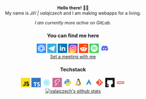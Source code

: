 <div align="center">
<b>Hello there!</b> ✋🏽 </br>    
My name is <i>Jiří | valajczech</i> and I am making webapps for a living.
<div align="center">
 <p><i>I am currently more active on GitLab.</i></p>
</div>


</div>

<h3 align="center">You can find me here</h3>
<div align="center">
    <a href="mailto:jiri.vala11@gmail.com" title="Email"><img height="30" src="https://raw.githubusercontent.com/edent/SuperTinyIcons/master/images/svg/mail.svg"></a>
    <a href="https://t.me/valajczech" title="Telegram"><img height="30" src="https://raw.githubusercontent.com/edent/SuperTinyIcons/master/images/svg/telegram.svg"></a>
    <a href="https://www.linkedin.com/in/ji%C5%99%C3%AD-vala-b7261b1ab/" title="LinkedIn"><img height="30" src="https://raw.githubusercontent.com/edent/SuperTinyIcons/master/images/svg/linkedin.svg"></a>
    <a href="https://www.instagram.com/valaj_/" title="Instagram"><img height="30" src="https://raw.githubusercontent.com/edent/SuperTinyIcons/master/images/svg/instagram.svg"></a>
    <a href="https://www.reddit.com/user/valajczech" title="Reddit"><img height="30" src="https://raw.githubusercontent.com/edent/SuperTinyIcons/master/images/svg/reddit.svg"></a>
    <a href="https://open.spotify.com/user/tw8lbiizp441foprs5s0mftqb" title="Spotify"><img height="30" src="https://raw.githubusercontent.com/edent/SuperTinyIcons/master/images/svg/spotify.svg"></a>
    <a href="https://discordapp.com/users/valaj#3410" title="Discord"><img height="30" src="https://raw.githubusercontent.com/edent/SuperTinyIcons/master/images/svg/discord.svg"></a>
</div>  

<div align="center">
  <a href="https://calendly.com/valaj">Set a meeting with me</a>
</div>

<h3 align="center">Techstack</h3>
  
<div align="center" gap="5px">
    <a title="JavaScript"><img height="30" src="https://raw.githubusercontent.com/edent/SuperTinyIcons/master/images/svg/javascript.svg"></a>
    <a title="Typescript"><img height="30" src="https://raw.githubusercontent.com/edent/SuperTinyIcons/master/images/svg/typescript.svg"></a>
    <a title="React"><img height="30" src="https://raw.githubusercontent.com/edent/SuperTinyIcons/master/images/svg/react.svg"></a>
    <a title="scss"><img height="30" src="https://raw.githubusercontent.com/edent/SuperTinyIcons/master/images/svg/sass.svg"></a>
    <a title="Python"><img height="30" src="https://raw.githubusercontent.com/edent/SuperTinyIcons/master/images/svg/python.svg"></a>
    <a title="GNU/Linux"><img height="30" src="https://raw.githubusercontent.com/edent/SuperTinyIcons/master/images/svg/linux.svg"></a>
    <a title="Arch Linux ❤️"><img height="30" src="https://raw.githubusercontent.com/edent/SuperTinyIcons/master/images/svg/arch_linux.svg"></a>
    <a title="Git"><img height="30" src="https://raw.githubusercontent.com/edent/SuperTinyIcons/master/images/svg/git.svg"></a>
    <a title="GitHub"><img height="30" src="https://raw.githubusercontent.com/edent/SuperTinyIcons/master/images/svg/github.svg"></a>
    <a title="npm"><img height="30" src="https://raw.githubusercontent.com/edent/SuperTinyIcons/master/images/svg/npm.svg"></a>
</div>


<div align="center">
  <a href="https://github.com/anuraghazra/github-readme-stats">
    <img  width="350" align="center" src="https://github-readme-stats.vercel.app/api/top-langs/?username=valajczech&layout=compact&theme=tokyonight&hide_border=true&hide=TeX" alt="valajczech's github stats" />
  </a>
</div>

<br/>

